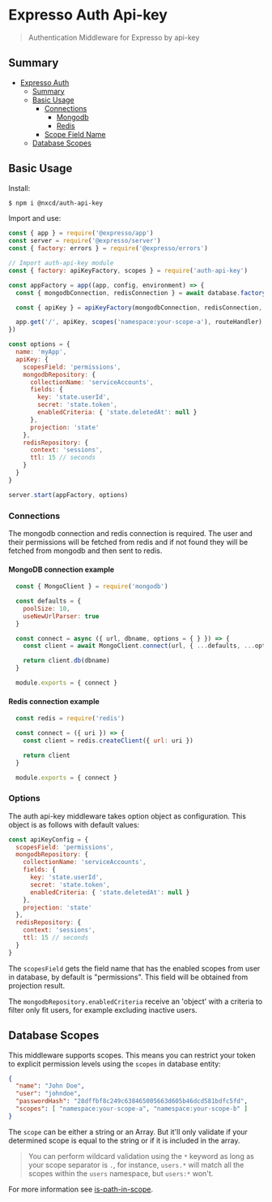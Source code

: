 # Expresso Auth Api-key

> Authentication Middleware for Expresso by api-key

## Summary

- [Expresso Auth](#expresso-auth-api-key)
  - [Summary](#summary)
  - [Basic Usage](#basic-usage)
    - [Connections](#Connections)
      - [Mongodb](#mongodb-connection-example)
      - [Redis](#redis-connection-example)
    - [Scope Field Name](#scope-field-name)
  - [Database Scopes](#database-scopes)

## Basic Usage

Install:

```sh
$ npm i @nxcd/auth-api-key
```

Import and use:

```js
const { app } = require('@expresso/app')
const server = require('@expresso/server')
const { factory: errors } = require('@expresso/errors')

// Import auth-api-key module
const { factory: apiKeyFactory, scopes } = require('auth-api-key')

const appFactory = app((app, config, environment) => {
  const { mongodbConnection, redisConnection } = await database.factory(config.database)

  const { apiKey } = apiKeyFactory(mongodbConnection, redisConnection, config.apiKey)

  app.get('/', apiKey, scopes('namespace:your-scope-a'), routeHandler)
})

const options = {
  name: 'myApp',
  apiKey: {
    scopesField: 'permissions',
    mongodbRepository: {
      collectionName: 'serviceAccounts',
      fields: {
        key: 'state.userId',
        secret: 'state.token',
        enabledCriteria: { 'state.deletedAt': null }
      },
      projection: 'state'
    },
    redisRepository: {
      context: 'sessions',
      ttl: 15 // seconds
    }
  }
}

server.start(appFactory, options)
```

### Connections

The mongodb connection and redis connection is required. The user and their permissions will be fetched from redis and if not found they will be fetched from mongodb and then sent to redis.

#### MongoDB connection example

```js
  const { MongoClient } = require('mongodb')

  const defaults = {
    poolSize: 10,
    useNewUrlParser: true
  }

  const connect = async ({ url, dbname, options = { } }) => {
    const client = await MongoClient.connect(url, { ...defaults, ...options })

    return client.db(dbname)
  }

  module.exports = { connect }
```

#### Redis connection example

```js
  const redis = require('redis')

  const connect = ({ uri }) => {
    const client = redis.createClient({ url: uri })

    return client
  }

  module.exports = { connect }
```

### Options

The auth api-key middleware takes option object as configuration. This object is as follows with default values:

```js
const apiKeyConfig = {
  scopesField: 'permissions',
  mongodbRepository: {
    collectionName: 'serviceAccounts',
    fields: {
      key: 'state.userId',
      secret: 'state.token',
      enabledCriteria: { 'state.deletedAt': null }
    },
    projection: 'state'
  },
  redisRepository: {
    context: 'sessions',
    ttl: 15 // seconds
  }
}
```

The `scopesField` gets the field name that has the enabled scopes from user in database, by default is "permissions". This field will be obtained from projection result.

The `mongodbRepository.enabledCriteria` receive an 'object' with a criteria to filter only fit users, for example excluding inactive users.

## Database Scopes

This middleware supports scopes. This means you can restrict your token to explicit permission levels using the `scopes` in database entity:

```json
{
  "name": "John Doe",
  "user": "johndoe",
  "passwordHash": "28dffbf8c249c638465005663d605b46dcd581bdfc5fd",
  "scopes": [ "namespace:your-scope-a", "namespace:your-scope-b" ]
}
```

The `scope` can be either a string or an Array. But it'll only validate if your determined scope is equal to the string or if it is included in the array.

> You can perform wildcard validation using the `*` keyword as long as your scope separator is `.`, for instance, `users.*` will match all the scopes within the `users` namespace, but `users:*` won't.

For more information see [is-path-in-scope](https://github.com/nxcd/is-path-in-scope).

